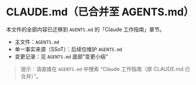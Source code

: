 # CLAUDE.md（已合并至 AGENTS.md）

本文件的全部内容已迁移到 `AGENTS.md` 的「Claude 工作指南」章节。

- 主文件：`AGENTS.md`
- 单一事实来源（SSoT）：后续仅维护 `AGENTS.md`
- 变更记录：见 `AGENTS.md` 底部“变更小结”

> 提示：请直接在 `AGENTS.md` 中搜索 “Claude 工作指南（原 CLAUDE.md 已合并）”。

